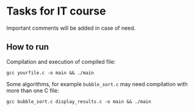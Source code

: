# Tasks for IT course

Important comments will be added in case of need.

## How to run

Compilation and execution of compiled file:

`gcc yourfile.c -o main && ./main`

Some algorithms, for example `bubble_sort.c` may need compilation with more than one C file:

`gcc bubble_sort.c display_results.c -o main && ./main`

